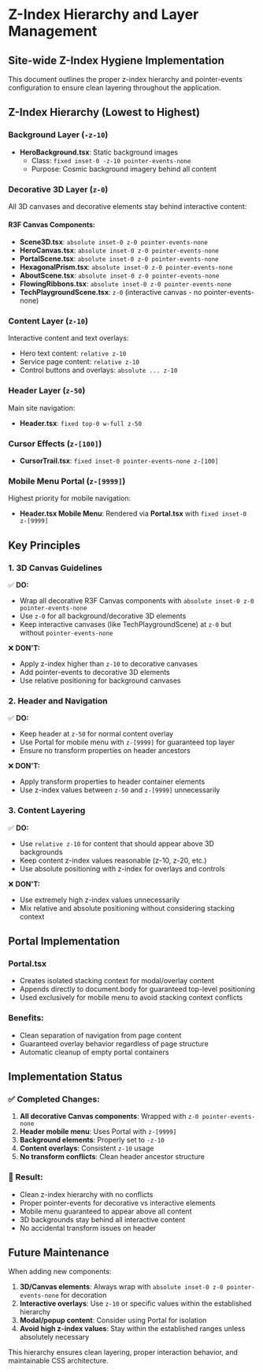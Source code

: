# Z-Index Hierarchy and Layer Management

## Site-wide Z-Index Hygiene Implementation

This document outlines the proper z-index hierarchy and pointer-events configuration to ensure clean layering throughout the application.

## Z-Index Hierarchy (Lowest to Highest)

### Background Layer (`-z-10`)

- **HeroBackground.tsx**: Static background images
  - Class: `fixed inset-0 -z-10 pointer-events-none`
  - Purpose: Cosmic background imagery behind all content

### Decorative 3D Layer (`z-0`)

All 3D canvases and decorative elements stay behind interactive content:

#### R3F Canvas Components:

- **Scene3D.tsx**: `absolute inset-0 z-0 pointer-events-none`
- **HeroCanvas.tsx**: `absolute inset-0 z-0 pointer-events-none`
- **PortalScene.tsx**: `absolute inset-0 z-0 pointer-events-none`
- **HexagonalPrism.tsx**: `absolute inset-0 z-0 pointer-events-none`
- **AboutScene.tsx**: `absolute inset-0 z-0 pointer-events-none`
- **FlowingRibbons.tsx**: `absolute inset-0 z-0 pointer-events-none`
- **TechPlaygroundScene.tsx**: `z-0` (interactive canvas - no pointer-events-none)

### Content Layer (`z-10`)

Interactive content and text overlays:

- Hero text content: `relative z-10`
- Service page content: `relative z-10`
- Control buttons and overlays: `absolute ... z-10`

### Header Layer (`z-50`)

Main site navigation:

- **Header.tsx**: `fixed top-0 w-full z-50`

### Cursor Effects (`z-[100]`)

- **CursorTrail.tsx**: `fixed inset-0 pointer-events-none z-[100]`

### Mobile Menu Portal (`z-[9999]`)

Highest priority for mobile navigation:

- **Header.tsx Mobile Menu**: Rendered via **Portal.tsx** with `fixed inset-0 z-[9999]`

## Key Principles

### 1. 3D Canvas Guidelines

✅ **DO:**

- Wrap all decorative R3F Canvas components with `absolute inset-0 z-0 pointer-events-none`
- Use `z-0` for all background/decorative 3D elements
- Keep interactive canvases (like TechPlaygroundScene) at `z-0` but without `pointer-events-none`

❌ **DON'T:**

- Apply z-index higher than `z-10` to decorative canvases
- Add pointer-events to decorative 3D elements
- Use relative positioning for background canvases

### 2. Header and Navigation

✅ **DO:**

- Keep header at `z-50` for normal content overlay
- Use Portal for mobile menu with `z-[9999]` for guaranteed top layer
- Ensure no transform properties on header ancestors

❌ **DON'T:**

- Apply transform properties to header container elements
- Use z-index values between `z-50` and `z-[9999]` unnecessarily

### 3. Content Layering

✅ **DO:**

- Use `relative z-10` for content that should appear above 3D backgrounds
- Keep content z-index values reasonable (z-10, z-20, etc.)
- Use absolute positioning with z-index for overlays and controls

❌ **DON'T:**

- Use extremely high z-index values unnecessarily
- Mix relative and absolute positioning without considering stacking context

## Portal Implementation

### Portal.tsx

- Creates isolated stacking context for modal/overlay content
- Appends directly to document.body for guaranteed top-level positioning
- Used exclusively for mobile menu to avoid stacking context conflicts

### Benefits:

- Clean separation of navigation from page content
- Guaranteed overlay behavior regardless of page structure
- Automatic cleanup of empty portal containers

## Implementation Status

### ✅ Completed Changes:

1. **All decorative Canvas components**: Wrapped with `z-0 pointer-events-none`
2. **Header mobile menu**: Uses Portal with `z-[9999]`
3. **Background elements**: Properly set to `-z-10`
4. **Content overlays**: Consistent `z-10` usage
5. **No transform conflicts**: Clean header ancestor structure

### 🎯 Result:

- Clean z-index hierarchy with no conflicts
- Proper pointer-events for decorative vs interactive elements
- Mobile menu guaranteed to appear above all content
- 3D backgrounds stay behind all interactive content
- No accidental transform issues on header

## Future Maintenance

When adding new components:

1. **3D/Canvas elements**: Always wrap with `absolute inset-0 z-0 pointer-events-none` for decoration
2. **Interactive overlays**: Use `z-10` or specific values within the established hierarchy
3. **Modal/popup content**: Consider using Portal for isolation
4. **Avoid high z-index values**: Stay within the established ranges unless absolutely necessary

This hierarchy ensures clean layering, proper interaction behavior, and maintainable CSS architecture.
